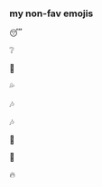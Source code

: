 ### my non-fav emojis

:sleeping:

:grey_question:

:dash:

:sweat_drops: 

:notes:

:notes:

:musical_note:

:musical_note:

:fire:
